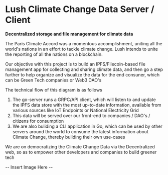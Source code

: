# Lush Climate Change Data Server / Client

**Decentralized storage and file management for climate data**

The Paris Climate Accord was a momentous accomplishment, uniting all the world's nations in an effort to tackle climate change. Lush intends to unite the reporting of all the nations on a blockchain.

Our objective with this project is to build an IPFS/Filecoin-based file management app for collecting and sharing climate data, and then go a step further to help organize and visualize the data for the end consuner, which can be Green Tech companies or Web3 DAO's

The technical flow of this diagram is as follows

1. The go-server runs a GRPC/API client, which will listen to and update the IPFS data store with the most up-to-date information, available from various sources like IoT Endpoints or National Electricity Grid
2. This data will be served over our front-end to companies / DAO's / citizens for consumption
3. We are also buliding a CLI application in Go, which can be used by other servers around the world to consume the latest information about Climate Change, thereby building their own use-cases

We are on democratizing the Climate Change Data via the Decentralized web, so as to empower other developers and companies to build greener tech

-- Insert Image Here --

